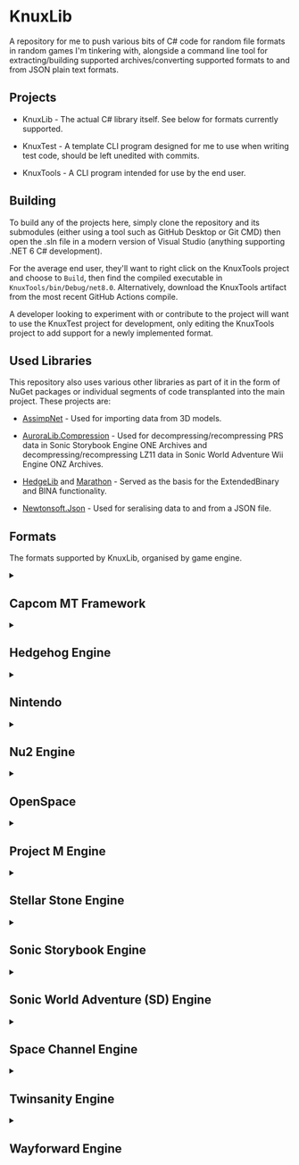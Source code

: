 # KnuxLib

A repository for me to push various bits of C# code for random file formats in random games I'm tinkering with, alongside a command line tool for extracting/building supported archives/converting supported formats to and from JSON plain text formats.

## Projects

- KnuxLib - The actual C# library itself. See below for formats currently supported.

- KnuxTest - A template CLI program designed for me to use when writing test code, should be left unedited with commits.

- KnuxTools - A CLI program intended for use by the end user.

## Building

To build any of the projects here, simply clone the repository and its submodules (either using a tool such as GitHub Desktop or Git CMD) then open the .sln file in a modern version of Visual Studio (anything supporting .NET 6 C# development).

For the average end user, they'll want to right click on the KnuxTools project and choose to `Build`, then find the compiled executable in `KnuxTools/bin/Debug/net8.0`. Alternatively, download the KnuxTools artifact from the most recent GitHub Actions compile.

A developer looking to experiment with or contribute to the project will want to use the KnuxTest project for development, only editing the KnuxTools project to add support for a newly implemented format.

## Used Libraries

This repository also uses various other libraries as part of it in the form of NuGet packages or individual segments of code transplanted into the main project. These projects are:

- [AssimpNet](https://bitbucket.org/Starnick/assimpnet) - Used for importing data from 3D models.

- [AuroraLib.Compression](https://github.com/Venomalia/AuroraLib.Compression) - Used for decompressing/recompressing PRS data in Sonic Storybook Engine ONE Archives and decompressing/recompressing LZ11 data in Sonic World Adventure Wii Engine ONZ Archives.

- [HedgeLib](https://github.com/Radfordhound/HedgeLib/tree/master) and [Marathon](https://github.com/Big-Endian-32/Marathon) - Served as the basis for the ExtendedBinary and BINA functionality.

- [Newtonsoft.Json](https://github.com/JamesNK/Newtonsoft.Json) - Used for seralising data to and from a JSON file.

## Formats

The formats supported by KnuxLib, organised by game engine.

<details><summary><h2>Capcom MT Framework</h2></summary>

<h3>Known games:</h3>

Name|System(s)
----|---------
Mega Man X Legacy Collection|PC, Xbox ONE, PlayStation 4, Switch
Mega Man X Legacy Collection 2|PC, Xbox ONE, PlayStation 4, Switch
Mega Man 11|PC, Xbox ONE, PlayStation 4, Switch
> **Note**
> Absolutely used in more things, but these are the only ones I've personally experimented with.

<h3>Formats:</h3>

Name|Type(s)|Support|[1:1](## "Whether or not KnuxLib can make a binary identical copy of a source file.")|Description
----|----|---------------------------------------------------------------------------------------------------------|---------------------------------------------------------------------------------------|-----------
[Archive](KnuxLib/Engines/CapcomMT/Archive.cs)|`*.arc`|[📜](## "Read") [💾](## "Write") [📥](## "Import") [📤](## "Export")|[❌](## "Compression tends to produce slightly different results, but the files produced appear to be fully compatible.")|An archive format used by various games on the Capcom MT Framework, currently only supports version 7 and 9 archives.

</details>

<details><summary><h2>Hedgehog Engine</h2></summary>

<h3>Known games:</h3>

Name|System(s)
----|---------
Sonic Unleashed|Xbox 360, PlayStation 3
Sonic Colours|Nintendo Wii
Sonic Generations|Xbox 360, PlayStation 3, PC
Sonic Lost World|Nintendo Wii U, PC
Mario & Sonic at the Rio 2016 Olympic Games[*](## "Hedgehog Engine 2")|Wii U
Sonic Forces[*](## "Hedgehog Engine 2")|PC, Xbox ONE, PlayStation 4, Switch
Sakura Wars[*](## "Hedgehog Engine 2")|PlayStation 4
Olympic Games Tokyo 2020[*](## "Hedgehog Engine 2")|PC, Xbox ONE, PlayStation 4, Switch
Mario & Sonic at the Tokyo 2020 Olympic Games[*](## "Hedgehog Engine 2")|Switch
Puyo Puyo Tetris 2[*](## "Hedgehog Engine 2")|PC, Xbox ONE, PlayStation 4, Switch
Sonic Colours Ultimate[*](## "Also uses a modified version of Godot 3")|PC, Xbox ONE, PlayStation 4, Switch
Sonic Origins[*](## "Hedgehog Engine 2")[*](## "Also uses the Retro Engine RSDK")|PC, Xbox ONE, PlayStation 4, Switch
Sonic Frontiers[*](## "Hedgehog Engine 2")|PC, Xbox ONE, PlayStation 4, Switch

<h3>Formats:</h3>

Name|Type(s)|Support|[1:1](## "Whether or not KnuxLib can make a binary identical copy of a source file.")|Description
----|----|---------------------------------------------------------------------------------------------------------|---------------------------------------------------------------------------------------|-----------
[Archive Info](KnuxLib/Engines/Hedgehog/ArchiveInfo.cs)|`*.arcinfo`|[📜](## "Read") [💾](## "Write") [📥](## "Import") [📤](## "Export")|✔️|A format used by Sonic Unleashed to determine what archives the game has.
[Density Point Cloud](KnuxLib/Engines/Hedgehog/DensityPointCloud.cs)|`*.densitypointcloud`|[📜](## "Read") [💾](## "Write") [📥](## "Import") [📤](## "Export")|✔️|A format used by Sonic Frontiers to determine where to place objects definied in the Density Settings format.
[Instance Info](KnuxLib/Engines/Hedgehog/InstanceInfo.cs)|`*.terrain-instanceinfo`|[📜](## "Read") [💾](## "Write") [📥](## "Import") [📤](## "Export")|✔️|A format used from Sonic Unleashed to Sonic Forces to determine where to place terrain models.
[Map (2010)](KnuxLib/Engines/Hedgehog/Map_2010.cs)|`*.map.bin`|[📜](## "Read") [💾](## "Write") [📥](## "Import") [📤](## "Export")|✔️|A format used in Sonic Colours to determine where to place terrain chunks.
[Master Level Table](KnuxLib/Engines/Hedgehog/MasterLevels.cs)|`*.mlevel`|[📜](## "Read") [💾](## "Write") [📥](## "Import") [📤](## "Export")|✔️|A format used by Sonic Frontiers to determine what archives the game has.
[Message Table (2010)](KnuxLib/Engines/Hedgehog/MessageTable_2010.cs)|`*.xtb`|[📜](## "Read") [💾](## "Write") [📥](## "Import") [📤](## "Export")|✔️|A format used by Sonic Colours, Sonic Generations and Mario & Sonic at the London 2012 Olympic Games to store plain text messages.
[Message Table (2013)](KnuxLib/Engines/Hedgehog/MessageTable_2013.cs)|`*.xtb2`|[📜](## "Read") [💾](## "Write") [📥](## "Import") [📤](## "Export")|✔️|A format used by Sonic Lost World to store plain text messages.
[Path Spline](KnuxLib/Engines/Hedgehog/PathSpline.cs)|`*.path` `*.path2.bin`|[📜](## "Read") [💾](## "Write") [📥](## "Import") [📤](## "Export")|✔️|A format used by Sonic Lost World, Sonic Forces and Sonic Frontiers to store splines.
[Point Cloud](KnuxLib/Engines/Hedgehog/PointCloud.cs)|`*.pccol` `*.pcmodel` `*.pcrt` `*.pointcloud`|[📜](## "Read") [💾](## "Write") [📥](## "Import") [📤](## "Export")|✔️|A format used by Sonic Frontiers to determine where to place visual assets.
[Sector Visib](KnuxLib/Engines/Hedgehog/SectorVisibilityCollision_2013.cs)[ility Collision](KnuxLib/Engines/Hedgehog/SectorVisibilityCollision_Wars.cs)|`*.svcol.bin`|[📜](## "Read") [💾](## "Write") [📥](## "Import") [📤](## "Export")|✔️|Formats used by Sonic Lost World and Sonic Forces to determine when specific terrain chunks should be shown or hidden.
[Terrain Material](KnuxLib/Engines/Hedgehog/TerrainMaterial.cs)|`*.terrain-material`|[📜](## "Read") [💾](## "Write") [📥](## "Import") [📤](## "Export")|✔️|A format used by Sonic Frontiers to apply textures to a heightmap.

</details>

<details><summary><h2>Nintendo</h2></summary>

<h3>Formats:</h3>

Name|Type(s)|Support|[1:1](## "Whether or not KnuxLib can make a binary identical copy of a source file.")|Description
----|----|---------------------------------------------------------------------------------------------------------|---------------------------------------------------------------------------------------|-----------
[U8 Archive](KnuxLib/Engines/Nintendo/U8.cs)|`*.arc`|[📜](## "Read") [💾](## "Write") [📥](## "Import") [📤](## "Export")|[❌](## "Some values are unknown and seemingly useless, so I don't bother to read and thus accurately write them. Sonic '06's modifications to the format also end up having slightly different compression.")|An archive format used by various games Nintendo games (as well as Sonic The Hedgehog (2006) for whatever reason).

</details>

<details><summary><h2>Nu2 Engine</h2></summary>

<h3>Known games:</h3>

Name|System(s)
----|---------
Crash Bandicoot: The Wrath of Cortex|PlayStation 2, Xbox, GameCube
> **Note**
> Absolutely used in more things, but these are the only ones I've personally experimented with.

<h3>Formats:</h3>

Name|Type(s)|Support|[1:1](## "Whether or not KnuxLib can make a binary identical copy of a source file.")|Description
----|----|---------------------------------------------------------------------------------------------------------|---------------------------------------------------------------------------------------|-----------
[AI Entity Table](KnuxLib/Engines/Nu2/AiEntityTable.cs)|`*.ai`|[📜](## "Read") [💾](## "Write") [📥](## "Import") [📤](## "Export")|✔️|A format used by Crash Bandicoot: The Wrath of Cortex to place enemy characters.
[Crate Table](KnuxLib/Engines/Nu2/CrateTable.cs)|`*.crt`|[📜](## "Read") [💾](## "Write") [📥](## "Import") [📤](## "Export") [🔧](## "Experimental, this format contains multiple unknown values that appear important")|✔️|A format used by Crash Bandicoot: The Wrath of Cortex to place crates.
[Wumpa Fruit Table](KnuxLib/Engines/Nu2/WumpaTable.cs)|`*.wmp`|[📜](## "Read") [💾](## "Write") [📥](## "Import") [📤](## "Export")|✔️|A format used by Crash Bandicoot: The Wrath of Cortex to place Wumpa Fruit.

</details>

<details><summary><h2>OpenSpace</h2></summary>

<h3>Known games:</h3>

Name|System(s)
----|---------
Rayman 2: The Great Escape|Nintendo 64, PC, Dreamcast, PlayStation, PlayStation 2, Nintendo DS, iOS, Nintendo 3DS
> **Note**
> Absolutely used in more things, but these are the only ones I've personally experimented with.

<h3>Formats:</h3>

Name|Type(s)|Support|[1:1](## "Whether or not KnuxLib can make a binary identical copy of a source file.")|Description
----|----|---------------------------------------------------------------------------------------------------------|---------------------------------------------------------------------------------------|-----------
[Big File Archive](KnuxLib/Engines/OpenSpace/BigFileArchive.cs)|`*.bf` `*.dsc`|[📜](## "Read") [💾](## "Write") [📥](## "Import") [📤](## "Export")|[❌](## "The base game archives have empty folders which I don't replicate.")|An archive format used by Rayman Revolution.

</details>

<details><summary><h2>Project M Engine</h2></summary>

<h3>Known games:</h3>

Name|System(s)
----|---------
Metroid: Other M|Wii
> **Note**
> Likely not this engine's name (if it even had one).

<h3>Formats:</h3>

Name|Type(s)|Support|[1:1](## "Whether or not KnuxLib can make a binary identical copy of a source file.")|Description
----|----|---------------------------------------------------------------------------------------------------------|---------------------------------------------------------------------------------------|-----------
[Message Table](KnuxLib/Engines/ProjectM/MessageTable.cs)|`*.dat`|[📜](## "Read") [💾](## "Write") [📥](## "Import") [📤](## "Export")|✔️|A format used by Metroid: Other M to store plain text messages.

</details>

<details><summary><h2>Stellar Stone Engine</h2></summary>

<h3>Known games:</h3>

Name|System(s)
----|---------
Big Rigs: Over the Road Racing|PC
> **Note**
> Absolutely used in more things, but these are the only ones I've personally experimented with.

> **Note**
> Likely not this engine's name (if it even had one).

Name|Type(s)|Support|[1:1](## "Whether or not KnuxLib can make a binary identical copy of a source file.")|Description
----|----|---------------------------------------------------------------------------------------------------------|---------------------------------------------------------------------------------------|-----------
[Material Library](KnuxLib/Engines/StellarStone/MaterialLibrary.cs)|`*.mat`|[📜](## "Read") [💾](## "Write") [📥](## "Import") [📤](## "Export")|✔️|A format used by the Stellar Stone engine to store material data in a plain text format.
[Mesh Object](KnuxLib/Engines/StellarStone/MeshObject.cs)|`*.sco`|[📜](## "Read") [💾](## "Write") [📥](## "Import") [📤](## "Export")|✔️|A format used by the Stellar Stone engine to store model data in a plain text format.

</details>

<details><summary><h2>Sonic Storybook Engine</h2></summary>

<h3>Known games:</h3>

Name|System(s)
----|---------
Sonic and the Secret Rings|Wii
Sonic and the Black Knight|Wii

> **Note**
> Likely not this engine's name (if it even had one).

Name|Type(s)|Support|[1:1](## "Whether or not KnuxLib can make a binary identical copy of a source file.")|Description
----|----|---------------------------------------------------------------------------------------------------------|---------------------------------------------------------------------------------------|-----------
[Light Field](KnuxLib/Engines/SonicStorybook/LightField.cs)|`*.bin`|[📜](## "Read") [💾](## "Write") [📥](## "Import") [📤](## "Export")|✔️|A format used by Sonic and the Black Knight to handle lighting on objects.
[Motion Table](KnuxLib/Engines/SonicStorybook/MotionTable.cs)|`*.bin`|[📜](## "Read") [💾](## "Write") [📥](## "Import") [📤](## "Export") [🔧](## "Experimental, this format contains multiple unknown values that appear important")|✔️|A format used by the Storybook Engine to store information for animations.
[ONE Archive](KnuxLib/Engines/SonicStorybook/ONE.cs)|`*.one`|[📜](## "Read") [💾](## "Write") [📥](## "Import") [📤](## "Export")|[❌](## "Compression tends to produce slightly different results, but the files produced appear to be fully compatible.")|An archive format used by the Storybook Engine.
[Stage Entity Table Object Table](KnuxLib/Engines/SonicStorybook/StageEntityTableItems.cs)|`*.bin`|[📜](## "Read") [💾](## "Write") [📥](## "Import") [📤](## "Export")|✔️|A format used by the Storybook Engine to determine what objects can appear in what stages.

</details>

<details><summary><h2>Sonic World Adventure (SD) Engine</h2></summary>

<h3>Known games:</h3>

Name|System(s)
----|---------
Sonic Unleashed|Wii, PlayStation 2

> **Note**
> Likely not this engine's name (if it even had one).

Name|Type(s)|Support|[1:1](## "Whether or not KnuxLib can make a binary identical copy of a source file.")|Description
----|----|---------------------------------------------------------------------------------------------------------|---------------------------------------------------------------------------------------|-----------
[Area Points Table](KnuxLib/Engines/SonicWorldAdventure_SD/AreaPoints.cs)|`*.wap`|[📜](## "Read") [💾](## "Write") [📥](## "Import") [📤](## "Export")|✔️|A format used by Sonic Unleashed to determine where to place terrain chunks.
[ONE Archive](KnuxLib/Engines/SonicWorldAdventure_SD/ONE.cs)|`*.one` `*.onz`|[📜](## "Read") [💾](## "Write") [📥](## "Import") [📤](## "Export")|[❌](## "Compression tends to produce slightly different results, but the files produced appear to be fully compatible.")|An archive format used by Sonic Unleashed.

</details>

<details><summary><h2>Space Channel Engine</h2></summary>

<h3>Known games:</h3>

Name|System(s)
----|---------
Sonic Channel 5 Part 2|Dreamcast, PlayStation 2, PlayStation 3, PC, Xbox 360

> **Note**
> Likely not this engine's name (if it even had one).

Name|Type(s)|Support|[1:1](## "Whether or not KnuxLib can make a binary identical copy of a source file.")|Description
----|----|---------------------------------------------------------------------------------------------------------|---------------------------------------------------------------------------------------|-----------
[Caption Table](KnuxLib/Engines/SpaceChannel/CaptionTable.cs)|`*.bin`|[📜](## "Read") [💾](## "Write") [📥](## "Import") [📤](## "Export")|✔️|A format used by Space Channel 5 Part 2 to store plain text messages.

</details>

<details><summary><h2>Twinsanity Engine</h2></summary>

<h3>Known games:</h3>

Name|System(s)
----|---------
Crash Twinsanity|PlayStation 2, Xbox

> **Note**
> Likely not this engine's name (if it even had one).

Name|Type(s)|Support|[1:1](## "Whether or not KnuxLib can make a binary identical copy of a source file.")|Description
----|----|---------------------------------------------------------------------------------------------------------|---------------------------------------------------------------------------------------|-----------
[Data Header Pair](KnuxLib/Engines/Twinsanity/DataHeaderPair.cs)|`*.bd` `*.bh`|[📜](## "Read") [💾](## "Write") [📥](## "Import") [📤](## "Export")|✔️|An archive format used by Crash Twinsanity.

</details>

<details><summary><h2>Wayforward Engine</h2></summary>

<h3>Known games:</h3>

Name|System(s)
----|---------
Shantae: Risky's Revenge|Nintendo DSi, iOS, PC, PlayStation 4, Wii U, Switch, Xbox ONE
Ducktales Remastered|PlayStation 3, Wii U, PC, Xbox 360, Android, iOS, Windows Phone
Shantae: Half-Genie Hero|PlayStation 4, PlayStation Vita, Wii U, PC, Xbox ONE, Switch
Shantae and the Seven Sirens|iOS, Switch, PlayStation 4, PC, Xbox ONE
> **Note**
> Likely used in more things, but these are the only ones I've personally experimented with.

Name|Type(s)|Support|[1:1](## "Whether or not KnuxLib can make a binary identical copy of a source file.")|Description
----|----|---------------------------------------------------------------------------------------------------------|---------------------------------------------------------------------------------------|-----------
[Environment Table](KnuxLib/Engines/Wayforward/Environment.cs)|`*.env`|[📜](## "Read") [💾](## "Write") [📥](## "Import") [📤](## "Export")|✔️|A format used by the Wayforward Engine to place static meshes into a scene.
[Package Archive](KnuxLib/Engines/Wayforward/Package.cs)|`*.pak`|[📜](## "Read") [💾](## "Write") [📥](## "Import") [📤](## "Export")|✔️|An archive format used by the Wayforward Engine.

</details>